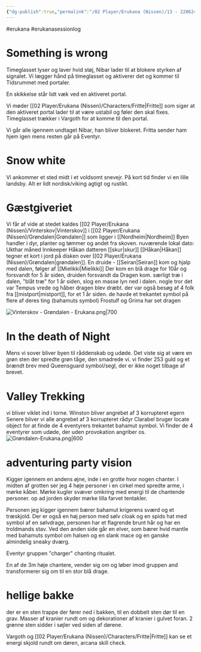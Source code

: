 ```yaml
---
{"dg-publish":true,"permalink":"/02 Player/Erukana (Nissen)/13 - 220624 - steffen session 1/"}
---
```


#erukana #erukanasessionlog 

# Something is wrong 
Timeglasset lyser og laver hvid støj, Nibar lader til at blokere styrken af signalet.
Vi lægger hånd på timeglasset og aktiverer det og kommer til Tidsrummet med portaler.

En skikkelse står lidt væk ved en aktiveret portal.

Vi møder [[02 Player/Erukana (Nissen)/Characters/Fritte\|Fritte]] som siger at den aktiveret portal lader til at være ustabil og føler den skal fixes. Timeglasset trækker i Vargoth for at komme til den portal.

Vi går alle igennem undtaget Nibar, han bliver blokeret. Fritta sender ham hjem igen mens resten går på Eventyr. 

# Snow white 
Vi ankommer et sted midt i et voldsomt snevejr. 
På kort tid finder vi en lille landsby.
Alt er lidt nordisk/viking agtigt og rustikt. 

# Gæstgiveriet 
Vi får af vide at stedet kaldes [[02 Player/Erukana (Nissen)/Vinterskov\|Vinterskov]] i [[02 Player/Erukana (Nissen)/Grøndalen\|Grøndalen]] som ligger i [[Nordheim\|Nordheim]]
Byen handler i dyr, planter og tømmer og andet fra skoven. 
nuværende lokal dato: Ukthar måned
Innkeeper Håkan
datteren [[skur\|skur]] 
[[Håkan\|Håkan]] tegner et kort i jord på disken over [[02 Player/Erukana (Nissen)/Grøndalen\|grøndalen]].
En druide - [[Seiran\|Seiran]] kom og hjalp med dalen, følger af [[Mielikki\|Mielikki]]
Der kom en blå drage for 10år og forsvandt for 5 år siden, druiden forsvandt da Dragen kom. 
særligt træ i dalen, "blåt træ" 
for 1 år siden, slog en masse lyn ned i dalen. 
nogle tror det var Tempus vrede og håber dragen blev dræbt. 
der var også besøg af 4 folk fra [[mistport\|mistport]], for et 1 år siden. 
de havde et trekantet symbol på flere af deres ting (bahamuts symbol)
Frostulf og Grima har set dragen

![Vinterskov - Grøndalen - Erukana.png|700](/img/user/10%20Attachments/Vinterskov%20-%20Gr%C3%B8ndalen%20-%20Erukana.png)

# In the death of Night 
Mens vi sover bliver byen til råddenskab og udøde.
Det viste sig at være en grøn sten der spredte grøn tåge, den smadrede vi. 
vi finder 253 guld og et brændt brev med Queensguard symbol/segl, der er ikke noget tilbage af brevet. 

# Valley Trekking
vi bliver viklet ind i torne. 
Winston bliver angrebet af 3 korrupteret egern
Senere bliver vi alle angrebet af 3 korrupteret rådyr
Clarabel bruger locate object for at finde de 4 eventyrers trekantet bahamut symbol.
Vi finder de 4 eventyrer som udøde, der uden provokation angriber os.
![Grøndalen-Erukana.png|600](/img/user/10%20Attachments/Gr%C3%B8ndalen-Erukana.png)


# adventuring party vision

Kigger igennem en andens øjne, inde i en grotte hvor nogen chanter. I midten af grotten ser jeg 4 høje personer i en cirkel med spredte arme, i mørke kåber. Mørke kugler svæver omkring med energi til de chantende personer. op ad jorden skyder mørke lilla farvet tentakler.

Personen jeg kigger igennem bærer bahamut krigerens sværd og et træskjold. Der er også en høj person med sølv cloak og en spids hat med symbol af en sølvdrage, personen har et flagrende brunt hår og har en troldmands stav. Ved den anden side går en elver, som bærer hvid mantle med bahamuts symbol om halsen og en slank mace og en ganske almindelig sneaky dværg. 

Eventyr gruppen "charger" chanting ritualet. 

En af de 3m høje chantere, vender sig om og løber imod gruppen and transformerer sig om til en stor blå drage. 

# hellige bakke 
der er en sten trappe der fører ned i bakken, til en dobbelt sten dør til en grav. Masser af kranier rundt om og dekorationer af kranier i gulvet foran. 2 grønne sten sidder i søjler ved siden af dørene. 

Vargoth og [[02 Player/Erukana (Nissen)/Characters/Fritte\|Fritte]] kan se et energi skjold rundt om døren, arcana skill check. 
